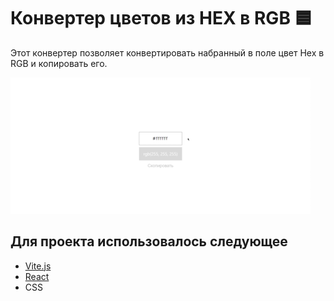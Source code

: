 # Конвертер цветов из HEX в RGB 🟦

Этот конвертер позволяет конвертировать набранный в поле цвет Hex в RGB и копировать его.

![](hex2rgb.gif)

## Для проекта использовалось следующее
+ [Vite.js](https://vitejs.dev/) 
+ [React](https://reactjs.org) 
+ CSS 
